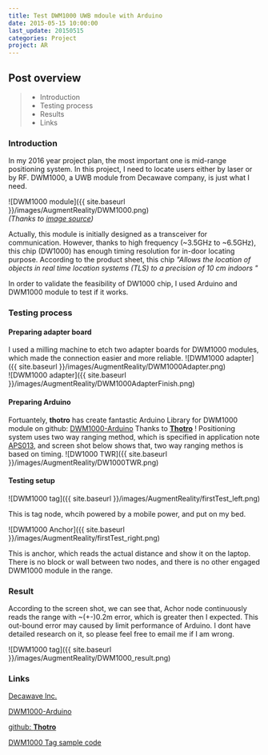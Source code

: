 ```yaml
---
title: Test DWM1000 UWB mdoule with Arduino
date: 2015-05-15 10:00:00
last_update: 20150515
categories: Project
project: AR
---
```


## Post overview
>* Introduction
>* Testing process
>* Results
>* Links

### Introduction
In my 2016 year project plan, the most important one is mid-range positioning system. In this project, I need to locate users either by laser or by RF. DWM1000, a UWB module from Decawave company, is just what I need.

![DWM1000 module]({{ site.baseurl }}/images/AugmentReality/DWM1000.png)  
_(Thanks to [image source](http://media.digikey.com/Photos/Decawave%20Limited/DWM1000.JPG))_

Actually, this module is initially designed as a transceiver for communication. However, thanks to high frequency (~3.5GHz to ~6.5GHz), this chip (DW1000) has enough timing resolution for in-door locating purpose. According to the product sheet, this chip _"Allows the location of objects in real time location systems (TLS) to a precision of 10 cm indoors "_

In order to validate the feasibility of DW1000 chip, I used Arduino and DWM1000 module to test if it works.

### Testing process

#### Preparing adapter board
I used a milling machine to etch two adapter boards for DWM1000 modules, which made the connection easier and more reliable.
![DWM1000 adapter]({{ site.baseurl }}/images/AugmentReality/DWM1000Adapter.png)  
![DWM1000 adapter]({{ site.baseurl }}/images/AugmentReality/DWM1000AdapterFinish.png)  

#### Preparing Arduino
Fortuantely, **thotro** has create fantastic Arduino Library for DWM1000 module on github: [DWM1000-Arduino](https://github.com/thotro/arduino-dw1000)
Thanks to [**Thotro**](https://github.com/thotro) !
Positioning system uses two way ranging method, which is specified in application note [APS013](http://www.decawave.com/support), and screen shot below shows that, two way ranging methos is based on timing.
![DW1000 TWR]({{ site.baseurl }}/images/AugmentReality/DW1000TWR.png) 

#### Testing setup

![DWM1000 tag]({{ site.baseurl }}/images/AugmentReality/firstTest_left.png) 

This is tag node, whcih powered by a mobile power, and put on my bed.

![DWM1000 Anchor]({{ site.baseurl }}/images/AugmentReality/firstTest_right.png) 

This is anchor, which reads the actual distance and show it on the laptop.
There is no block or wall between two nodes, and there is no other engaged DWM1000 module in the range.

### Result
According to the screen shot, we can see that, Achor node continuously reads the range with ~(+-)0.2m error, which is greater then I expected. This out-bound error may caused by limit performance of Arduino. I dont have detailed research on it, so please feel free to email me if I am wrong.

![DWM1000 tag]({{ site.baseurl }}/images/AugmentReality/DWM1000_result.png) 

### Links
[Decawave Inc.](http://www.decawave.com)

[DWM1000-Arduino](https://github.com/thotro/arduino-dw1000)

[github: **Thotro**](https://github.com/thotro) 

[DWM1000 Tag sample code](https://github.com/thotro/arduino-dw1000/blob/master/examples/RangingTag/RangingTag.ino)


